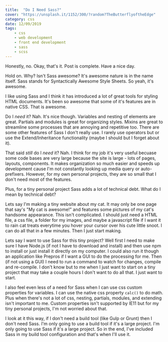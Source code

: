 ```yaml
---
title:  "Do I Need Sass?" 
cover: "https://unsplash.it/1152/300/?random?TheButterflyoftheEdge"
category: css
date: 12/09/2019
tags:
    - css
    - web development
    - front end development
    - sass
    - scss
---
```


Honestly, no. Okay, that's it. Post is complete. Have a nice day.

Hold on. Why? Isn't Sass awesome? It's awesome nature is in the name itself. Sass stands for Syntactically Awesome Style Sheets. So yeah, it's awesome.

I like using Sass and I think it has introduced a lot of great tools for styling HTML documents. It's been so awesome that some of it's features are in native CSS. That is awesome.

Do I *need* it? Nah. It's nice though. Variables and nesting of elements are great. Partials and modules is great for organizing styles. Mixins are great to streamline some processes that are annoying and repetitive too. There are some other features of Sass I don't really use. I rarely use operators but or use the Extend/Inheritance functionality (maybe I should but I forget about it).

That said *still* do I *need* it? Nah. I think for my job it's very useful becuase some code bases are very large because the site is large - lots of pages, layouts, components. It makes organization so much easier and speeds up development cause I'm not constantly looking up media query or auto-prefixers. However, for my own personal projects, they are so small that I don't need most of the features. 

Plus, for a tiny personal project Sass adds a lot of technical debt. What do I mean by technical debt? 

Lets say I'm making a tiny website about my cat. It may only be one page that say's "My cat is awesome!" and features some pictures of my cat's handsome appearance. This isn't complicated. I should just need a HTML file, a css file, a folder for my images, and maybe a javascript file if I want it to rain cat treats everytime you hover your cursor over his cute little snoot. I can do all that in a few minutes. Then I just start making.

Lets say I want to use Sass for this tiny project? Well first I need to make sure I have Node.js (if not I have to download and install) and then use npm to install or just install it directly on my computer. I could also run it though an application like Prepros if I want a GUI to do the processing for me. Then (if not using a GUI) I need to run a command to watch for changes, compile and re-compile. I don't know but to me when I just want to start on a tiny project that may take a couple hours I don't want to do all that. I just want to start.

I also feel even less of a need for Sass when I can use css custom properties for variables. I can use the native css property `calc()` to do math. Plus when there's not a lot of css, nesting, partials, modules, and extending isn't important to me. Custom properties isn't supported by IE11 but for my tiny personal projects, I'm not worried about that.

I look at it this way, if I don't need a build tool (like Gulp or Grunt) then I don't need Sass. I'm only going to use a build tool if it's a large project. I'm only going to use Sass if it's a large project. So in the end, I've included Sass in my build tool configuration and that's when I'll use it.

